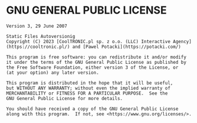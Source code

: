 
# GNU GENERAL PUBLIC LICENSE
    Version 3, 29 June 2007

    Static Files Autoversionig
    Copyright (C) 2023 [CoolTRONIC.pl sp. z o.o. (LLC) Interactive Agency](https://cooltronic.pl/) and [Pawel Potacki](https://potacki.com/)

    This program is free software: you can redistribute it and/or modify
    it under the terms of the GNU General Public License as published by
    the Free Software Foundation, either version 3 of the License, or
    (at your option) any later version.

    This program is distributed in the hope that it will be useful,
    but WITHOUT ANY WARRANTY; without even the implied warranty of
    MERCHANTABILITY or FITNESS FOR A PARTICULAR PURPOSE.  See the
    GNU General Public License for more details.

    You should have received a copy of the GNU General Public License
    along with this program.  If not, see <https://www.gnu.org/licenses/>.